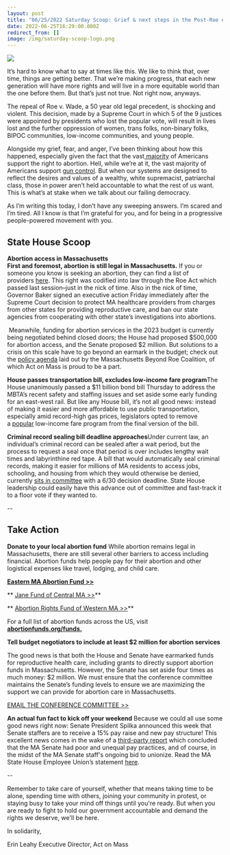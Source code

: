 ```yaml
---
layout: post
title: "06/25/2022 Saturday Scoop: Grief & next steps in the Post-Roe era"
date: 2022-06-25T16:29:00.000Z
redirect_from: []
image: /img/saturday-scoop-logo.png
---
```

![](https://nvlupin.blob.core.windows.net/images/van/EA/EA007/1/90151/images/Saturday%20Scoop.png)

It’s hard to know what to say at times like this. We like to think that, over time, things are getting better. That we’re making progress, that each new generation will have more rights and will live in a more equitable world than the one before them. But that’s just not true. Not right now, anyways.

The repeal of Roe v. Wade, a 50 year old legal precedent, is shocking and violent. This decision, made by a Supreme Court in which 5 of the 9 justices were appointed by presidents who lost the popular vote, will result in lives lost and the further oppression of women, trans folks, non-binary folks, BIPOC communities, low-income communities, and young people. 

Alongside my grief, fear, and anger, I’ve been thinking about how this happened, especially given the fact that the vast[ majority](https://click.everyaction.com/k/46963014/352523033/-1588500937?utm_medium=&nvep=ew0KICAiVGVuYW50VXJpIjogIm5ncHZhbjovL3Zhbi9FQS9FQTAwNy8xLzkwMTUxIiwNCiAgIkRpc3RyaWJ1dGlvblVuaXF1ZUlkIjogIjA5NmNjNzUyLWE1ZjQtZWMxMS1iNDdhLTI4MTg3OGI4M2Q4YSIsDQogICJFbWFpbEFkZHJlc3MiOiAibm1hMjNAYnUuZWR1Ig0KfQ%3D%3D&hmac=6Z9tO7ePDX2QsZzuI4getfLqB0JmSVLixIWvC7rE3NA=&emci=3e5a04cf-9cf4-ec11-b47a-281878b83d8a&emdi=096cc752-a5f4-ec11-b47a-281878b83d8a&ceid=21506428) of Americans support the right to abortion. Hell, while we’re at it, the vast majority of Americans support [gun control](https://click.everyaction.com/k/46963015/352523034/-573916845?utm_medium=&nvep=ew0KICAiVGVuYW50VXJpIjogIm5ncHZhbjovL3Zhbi9FQS9FQTAwNy8xLzkwMTUxIiwNCiAgIkRpc3RyaWJ1dGlvblVuaXF1ZUlkIjogIjA5NmNjNzUyLWE1ZjQtZWMxMS1iNDdhLTI4MTg3OGI4M2Q4YSIsDQogICJFbWFpbEFkZHJlc3MiOiAibm1hMjNAYnUuZWR1Ig0KfQ%3D%3D&hmac=6Z9tO7ePDX2QsZzuI4getfLqB0JmSVLixIWvC7rE3NA=&emci=3e5a04cf-9cf4-ec11-b47a-281878b83d8a&emdi=096cc752-a5f4-ec11-b47a-281878b83d8a&ceid=21506428). But when our systems are designed to reflect the desires and values of a wealthy, white supremacist, patriarchal class, those in power aren’t held accountable to what the rest of us want. This is what’s at stake when we talk about our failing democracy. 

As I’m writing this today, I don’t have any sweeping answers. I’m scared and I’m tired. All I know is that I’m grateful for you, and for being in a progressive people-powered movement with you. 

## **State House Scoop**

**Abortion access in Massachusetts\
First and foremost, abortion is still legal in Massachusetts.** If you or someone you know is seeking an abortion, they can find a list of providers [here](https://click.everyaction.com/k/46963016/352523035/656429972?utm_medium=&nvep=ew0KICAiVGVuYW50VXJpIjogIm5ncHZhbjovL3Zhbi9FQS9FQTAwNy8xLzkwMTUxIiwNCiAgIkRpc3RyaWJ1dGlvblVuaXF1ZUlkIjogIjA5NmNjNzUyLWE1ZjQtZWMxMS1iNDdhLTI4MTg3OGI4M2Q4YSIsDQogICJFbWFpbEFkZHJlc3MiOiAibm1hMjNAYnUuZWR1Ig0KfQ%3D%3D&hmac=6Z9tO7ePDX2QsZzuI4getfLqB0JmSVLixIWvC7rE3NA=&emci=3e5a04cf-9cf4-ec11-b47a-281878b83d8a&emdi=096cc752-a5f4-ec11-b47a-281878b83d8a&ceid=21506428). This right was codified into law through the Roe Act which passed last session–just in the nick of time. Also in the nick of time, Governor Baker signed an executive action Friday immediately after the Supreme Court decision to protect MA healthcare providers from charges from other states for providing reproductive care, and ban our state agencies from cooperating with other state’s investigations into abortions. 

 Meanwhile, funding for abortion services in the 2023 budget is currently being negotiated behind closed doors; the House had proposed $500,000 for abortion access, and the Senate proposed $2 million. But solutions to a crisis on this scale have to go beyond an earmark in the budget; check out the [policy agenda](https://click.everyaction.com/k/46963017/352523036/-917641432?utm_medium=&nvep=ew0KICAiVGVuYW50VXJpIjogIm5ncHZhbjovL3Zhbi9FQS9FQTAwNy8xLzkwMTUxIiwNCiAgIkRpc3RyaWJ1dGlvblVuaXF1ZUlkIjogIjA5NmNjNzUyLWE1ZjQtZWMxMS1iNDdhLTI4MTg3OGI4M2Q4YSIsDQogICJFbWFpbEFkZHJlc3MiOiAibm1hMjNAYnUuZWR1Ig0KfQ%3D%3D&hmac=6Z9tO7ePDX2QsZzuI4getfLqB0JmSVLixIWvC7rE3NA=&emci=3e5a04cf-9cf4-ec11-b47a-281878b83d8a&emdi=096cc752-a5f4-ec11-b47a-281878b83d8a&ceid=21506428) laid out by the Massachusetts Beyond Roe Coalition, of which Act on Mass is proud to be a part.  

**House passes transportation bill, excludes low-income fare program**The House unanimously passed a $11 billion bond bill Thursday to address the MBTA’s recent safety and staffing issues and set aside some early funding for an east-west rail. But like any House bill, it’s not all good news: instead of making it easier and more affordable to use public transportation, especially amid record-high gas prices, legislators opted to remove a [popular](https://click.everyaction.com/k/46963018/352523037/1792308383?utm_medium=&nvep=ew0KICAiVGVuYW50VXJpIjogIm5ncHZhbjovL3Zhbi9FQS9FQTAwNy8xLzkwMTUxIiwNCiAgIkRpc3RyaWJ1dGlvblVuaXF1ZUlkIjogIjA5NmNjNzUyLWE1ZjQtZWMxMS1iNDdhLTI4MTg3OGI4M2Q4YSIsDQogICJFbWFpbEFkZHJlc3MiOiAibm1hMjNAYnUuZWR1Ig0KfQ%3D%3D&hmac=6Z9tO7ePDX2QsZzuI4getfLqB0JmSVLixIWvC7rE3NA=&emci=3e5a04cf-9cf4-ec11-b47a-281878b83d8a&emdi=096cc752-a5f4-ec11-b47a-281878b83d8a&ceid=21506428) [](https://click.everyaction.com/k/46963019/352523038/1792308383?utm_medium=&nvep=ew0KICAiVGVuYW50VXJpIjogIm5ncHZhbjovL3Zhbi9FQS9FQTAwNy8xLzkwMTUxIiwNCiAgIkRpc3RyaWJ1dGlvblVuaXF1ZUlkIjogIjA5NmNjNzUyLWE1ZjQtZWMxMS1iNDdhLTI4MTg3OGI4M2Q4YSIsDQogICJFbWFpbEFkZHJlc3MiOiAibm1hMjNAYnUuZWR1Ig0KfQ%3D%3D&hmac=6Z9tO7ePDX2QsZzuI4getfLqB0JmSVLixIWvC7rE3NA=&emci=3e5a04cf-9cf4-ec11-b47a-281878b83d8a&emdi=096cc752-a5f4-ec11-b47a-281878b83d8a&ceid=21506428)low-income fare program from the final version of the bill.

**Criminal record sealing bill deadline approaches**Under current law, an individual’s criminal record can be sealed after a wait period, but the process to request a seal once that period is over includes lengthy wait times and labyrinthine red tape. A bill that would automatically seal criminal records, making it easier for millions of MA residents to access jobs, schooling, and housing from which they would otherwise be denied, currently [sits in committee](https://click.everyaction.com/k/46963020/352523039/250780801?utm_medium=&nvep=ew0KICAiVGVuYW50VXJpIjogIm5ncHZhbjovL3Zhbi9FQS9FQTAwNy8xLzkwMTUxIiwNCiAgIkRpc3RyaWJ1dGlvblVuaXF1ZUlkIjogIjA5NmNjNzUyLWE1ZjQtZWMxMS1iNDdhLTI4MTg3OGI4M2Q4YSIsDQogICJFbWFpbEFkZHJlc3MiOiAibm1hMjNAYnUuZWR1Ig0KfQ%3D%3D&hmac=6Z9tO7ePDX2QsZzuI4getfLqB0JmSVLixIWvC7rE3NA=&emci=3e5a04cf-9cf4-ec11-b47a-281878b83d8a&emdi=096cc752-a5f4-ec11-b47a-281878b83d8a&ceid=21506428) with a 6/30 decision deadline. State House leadership could easily have this advance out of committee and fast-track it to a floor vote if they wanted to. 

\--

## **Take Action**

**Donate to your local abortion fund**
While abortion remains legal in Massachusetts, there are still several other barriers to access including financial. Abortion funds help people pay for their abortion and other logistical expenses like travel, lodging, and child care.

**[Eastern MA Abortion Fund >>](https://click.everyaction.com/k/46963021/352523040/-600632739?utm_medium=&nvep=ew0KICAiVGVuYW50VXJpIjogIm5ncHZhbjovL3Zhbi9FQS9FQTAwNy8xLzkwMTUxIiwNCiAgIkRpc3RyaWJ1dGlvblVuaXF1ZUlkIjogIjA5NmNjNzUyLWE1ZjQtZWMxMS1iNDdhLTI4MTg3OGI4M2Q4YSIsDQogICJFbWFpbEFkZHJlc3MiOiAibm1hMjNAYnUuZWR1Ig0KfQ%3D%3D&hmac=6Z9tO7ePDX2QsZzuI4getfLqB0JmSVLixIWvC7rE3NA=&emci=3e5a04cf-9cf4-ec11-b47a-281878b83d8a&emdi=096cc752-a5f4-ec11-b47a-281878b83d8a&ceid=21506428)**

**
[Jane Fund of Central MA >>](https://click.everyaction.com/k/46963022/352523041/1016937003?utm_medium=&nvep=ew0KICAiVGVuYW50VXJpIjogIm5ncHZhbjovL3Zhbi9FQS9FQTAwNy8xLzkwMTUxIiwNCiAgIkRpc3RyaWJ1dGlvblVuaXF1ZUlkIjogIjA5NmNjNzUyLWE1ZjQtZWMxMS1iNDdhLTI4MTg3OGI4M2Q4YSIsDQogICJFbWFpbEFkZHJlc3MiOiAibm1hMjNAYnUuZWR1Ig0KfQ%3D%3D&hmac=6Z9tO7ePDX2QsZzuI4getfLqB0JmSVLixIWvC7rE3NA=)**

**
[Abortion Rights Fund of Western MA >>](https://click.everyaction.com/k/46963023/352523042/-143714022?utm_medium=&nvep=ew0KICAiVGVuYW50VXJpIjogIm5ncHZhbjovL3Zhbi9FQS9FQTAwNy8xLzkwMTUxIiwNCiAgIkRpc3RyaWJ1dGlvblVuaXF1ZUlkIjogIjA5NmNjNzUyLWE1ZjQtZWMxMS1iNDdhLTI4MTg3OGI4M2Q4YSIsDQogICJFbWFpbEFkZHJlc3MiOiAibm1hMjNAYnUuZWR1Ig0KfQ%3D%3D&hmac=6Z9tO7ePDX2QsZzuI4getfLqB0JmSVLixIWvC7rE3NA=&emci=3e5a04cf-9cf4-ec11-b47a-281878b83d8a&emdi=096cc752-a5f4-ec11-b47a-281878b83d8a&ceid=21506428)**

For a full list of abortion funds across the US, visit **[abortionfunds.org/funds. ](https://click.everyaction.com/k/46963024/352523043/125413237?utm_medium=&nvep=ew0KICAiVGVuYW50VXJpIjogIm5ncHZhbjovL3Zhbi9FQS9FQTAwNy8xLzkwMTUxIiwNCiAgIkRpc3RyaWJ1dGlvblVuaXF1ZUlkIjogIjA5NmNjNzUyLWE1ZjQtZWMxMS1iNDdhLTI4MTg3OGI4M2Q4YSIsDQogICJFbWFpbEFkZHJlc3MiOiAibm1hMjNAYnUuZWR1Ig0KfQ%3D%3D&hmac=6Z9tO7ePDX2QsZzuI4getfLqB0JmSVLixIWvC7rE3NA=&emci=3e5a04cf-9cf4-ec11-b47a-281878b83d8a&emdi=096cc752-a5f4-ec11-b47a-281878b83d8a&ceid=21506428)**

**Tell budget negotiators to include at least $2 million for abortion services**

The good news is that both the House and Senate have earmarked funds for reproductive health care, including grants to directly support abortion funds in Massachusetts. However, the Senate has set aside four times as much money: $2 million. We must ensure that the conference committee maintains the Senate’s funding levels to ensure we are maximizing the support we can provide for abortion care in Massachusetts. 

[EMAIL THE CONFERENCE COMMITTEE >>](https://click.everyaction.com/k/46963025/352523044/-1568526562?utm_medium=&nvep=ew0KICAiVGVuYW50VXJpIjogIm5ncHZhbjovL3Zhbi9FQS9FQTAwNy8xLzkwMTUxIiwNCiAgIkRpc3RyaWJ1dGlvblVuaXF1ZUlkIjogIjA5NmNjNzUyLWE1ZjQtZWMxMS1iNDdhLTI4MTg3OGI4M2Q4YSIsDQogICJFbWFpbEFkZHJlc3MiOiAibm1hMjNAYnUuZWR1Ig0KfQ%3D%3D&hmac=6Z9tO7ePDX2QsZzuI4getfLqB0JmSVLixIWvC7rE3NA=&emci=3e5a04cf-9cf4-ec11-b47a-281878b83d8a&emdi=096cc752-a5f4-ec11-b47a-281878b83d8a&ceid=21506428)

**An actual fun fact to kick off your weekend** Because we could all use some good news right now: Senate President Spilka announced this week that Senate staffers are to receive a 15% pay raise and new pay structure! This excellent news comes in the wake of a [third-party report](https://click.everyaction.com/k/46963026/352523045/-1128812328?utm_medium=&nvep=ew0KICAiVGVuYW50VXJpIjogIm5ncHZhbjovL3Zhbi9FQS9FQTAwNy8xLzkwMTUxIiwNCiAgIkRpc3RyaWJ1dGlvblVuaXF1ZUlkIjogIjA5NmNjNzUyLWE1ZjQtZWMxMS1iNDdhLTI4MTg3OGI4M2Q4YSIsDQogICJFbWFpbEFkZHJlc3MiOiAibm1hMjNAYnUuZWR1Ig0KfQ%3D%3D&hmac=6Z9tO7ePDX2QsZzuI4getfLqB0JmSVLixIWvC7rE3NA=&emci=3e5a04cf-9cf4-ec11-b47a-281878b83d8a&emdi=096cc752-a5f4-ec11-b47a-281878b83d8a&ceid=21506428) which concluded that the MA Senate had poor and unequal pay practices, and of course, in the midst of the MA Senate staff's ongoing bid to unionize. Read the MA State House Employee Union’s statement [here](https://click.everyaction.com/k/46963027/352523046/-1680519500?utm_medium=&nvep=ew0KICAiVGVuYW50VXJpIjogIm5ncHZhbjovL3Zhbi9FQS9FQTAwNy8xLzkwMTUxIiwNCiAgIkRpc3RyaWJ1dGlvblVuaXF1ZUlkIjogIjA5NmNjNzUyLWE1ZjQtZWMxMS1iNDdhLTI4MTg3OGI4M2Q4YSIsDQogICJFbWFpbEFkZHJlc3MiOiAibm1hMjNAYnUuZWR1Ig0KfQ%3D%3D&hmac=6Z9tO7ePDX2QsZzuI4getfLqB0JmSVLixIWvC7rE3NA=&emci=3e5a04cf-9cf4-ec11-b47a-281878b83d8a&emdi=096cc752-a5f4-ec11-b47a-281878b83d8a&ceid=21506428). 

\--

Remember to take care of yourself, whether that means taking time to be alone, spending time with others, joining your community in protest, or staying busy to take your mind off things until you're ready. But when you are ready to fight to hold our government accountable and demand the rights we deserve, we'll be here.

In solidarity, 

Erin Leahy Executive Director, Act on Mass
